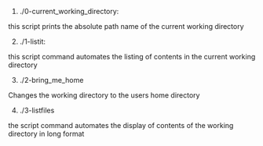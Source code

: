 1) ./0-current_working_directory:

this script prints the absolute path name of the current working directory

2) ./1-listit: 

this script command automates the listing of contents in the current working directory

3) ./2-bring_me_home

Changes the working directory to the users home directory

4) ./3-listfiles

the script command automates the display of contents of the working directory in long format 
